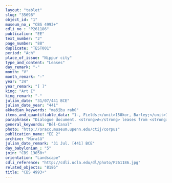 ```yaml
---
layout: "tablet"
slug: "35698"
object_id: "1"
museum_no_: "CBS 4993+"
cdli_no_: "P261186"
publication: "EE"
text_number: "2"
page_number: "88"
duplicate: "TEST001"
period: "Ach"
place_of_issue: "Nippur city"
type_and_content: "Leases"
day_remark: "-"
month: "V"
month_remark: "-"
year: "24"
year_remark: "[ ]"
king: "Art I"
king_remark: "-"
julian_date: "31/07/441 BCE"
julian_date_year: "441"
akkadian_keywords: "mašīẖu rabû"
items_and_quantifiable_data: "1-, Fields;</unit>150kor, Barley;</unit>10kor, Wheat;</unit>30kor, Emmer;</unit>10kor, Millet;</unit>1-, Cattle;</unit>5-, Sheep/Goats;</unit>2-, Canals"
paraphrase: "Dialogue document. <strong>A</strong> leases from <strong>B</strong> two canals: the Bēl Canal, also known as the Saḫiri Canal, and the canal of Mu&scaron;ēzib-Bēl with adjacent crown land (<em>uzbarra</em>). Lease terms: duration is not specified. Fixed yearly rent (<em>sūtu</em>) of 36,000 liters from the field crops of which 27,000 liters in barley (<em>uṭṭatu</em>) and the rest in wheat (<em>kibtu</em>), emmer (<em>kunā&scaron;u</em>) and millet (<em>duḫnu</em>), measured in the large standard (<em>ma&scaron;īḫu rab&ucirc;</em>). Payable at the barley harvest (month II). Additional rights and duties: <strong>A</strong> may divert (<em>&scaron;adādu</em>) water from the reservoir (<em>ṣibittu</em>) in Bīt-[&hellip;]. <strong>A</strong> shall pay to <strong>B</strong> an additional surcharge (<em>mandattu</em>) in livestock for pasturing (1 ox and 5 male sheep). <strong>B</strong> guarantees that there will be no litigation (<em>la dababa</em>) or contestation (<em>la ḫarara</em>) by <strong>C</strong> who is in charge of rents (<em>&scaron;a muḫḫi sūti</em>) for the [S&icirc;n] Canal district against <strong>A</strong> for his use of water and land. <strong>A</strong> (?) shall pay a silver fine if (broken).<br /> Made up in the presence of 7 witnesses a.o. Ninurta-iddin/Ninurta-erība, governor (<em>&scaron;aknu</em>) of Nippur.<br /> <br /> &nbsp;"
general_keywords: "Bēl-Canal"
photo: "http://oracc.museum.upenn.edu/ctij/corpus"
publication_name: "EE 2"
archive: "Murašû"
julian_date_remark: "31 Jul. [441] BCE"
day_babylonian_: "5"
join: "CBS 13050+"
orientation: "Landscape"
cdli_reference: "http://cdli.ucla.edu/dl/photo/P261186.jpg"
related_objects: "8186"
title: "CBS 4993+"
---
```

